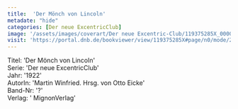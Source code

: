 ```yaml
---
title:  'Der Mönch von Lincoln'
metadate: "hide"
categories: [Der neue ExcentricClub]
image: '/assets/images/coverart/Der neue Excentric-Club/119375285X_00000010.jpg'
visit: 'https://portal.dnb.de/bookviewer/view/119375285X#page/n0/mode/2up'
---
```

Titel: 'Der Mönch von Lincoln' <br>
Serie: 'Der neue ExcentricClub' <br>
Jahr: '1922' <br>
AutorIn: 'Martin Winfried. Hrsg. von Otto Eicke' <br>
Band-Nr: '?' <br>
Verlag: ' MignonVerlag'